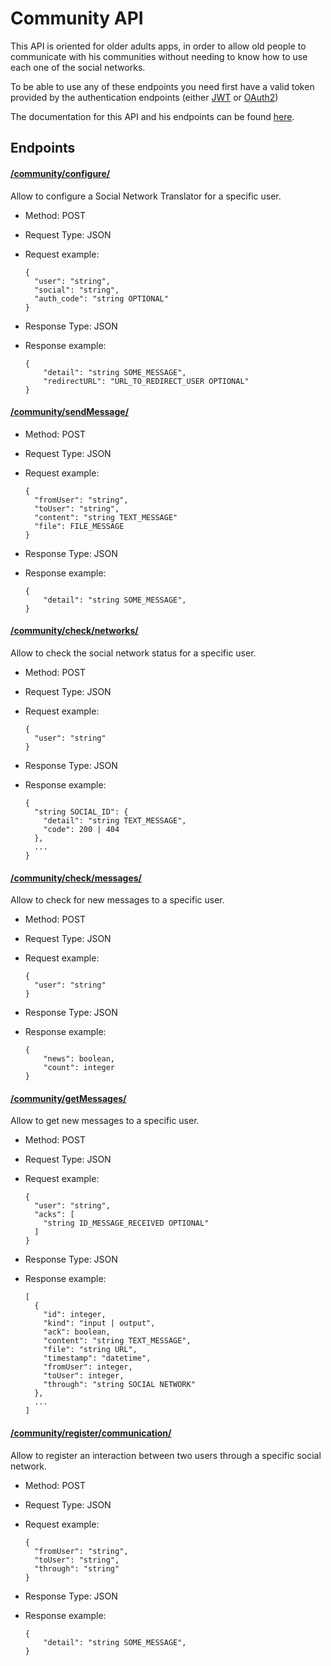 # Community API

This API is oriented for older adults apps, in order to allow old people to communicate with his communities
without needing to know how to use each one of the social networks.

To be able to use any of these endpoints you need first have a valid token provided by the authentication endpoints 
(either [JWT](../auth/jwt.md) or [OAuth2](../auth/oauth2.md))

The documentation for this API and his endpoints can be found [here](https://socialtranslator.dcc.uchile.cl/docs/#/community).

## Endpoints

#### [/community/configure/](https://socialtranslator.dcc.uchile.cl/docs/#!/community/community_configure_create)

Allow to configure a Social Network Translator for a specific user.

- Method: POST
- Request Type: JSON
- Request example:

    ```
    {
      "user": "string",
      "social": "string",
      "auth_code": "string OPTIONAL"
    }
    ```
    
- Response Type: JSON
- Response example:

    ```
    {
        "detail": "string SOME_MESSAGE",
        "redirectURL": "URL_TO_REDIRECT_USER OPTIONAL"
    }
    ```

#### [/community/sendMessage/](https://guarded-retreat-96811.herokuapp.com/docs/#!/community/community_sendMessage_create)



- Method: POST
- Request Type: JSON
- Request example:

    ```
    {
      "fromUser": "string",
      "toUser": "string",
      "content": "string TEXT_MESSAGE"
      "file": FILE_MESSAGE
    }
    ```
    
- Response Type: JSON
- Response example:

    ```    
    {
        "detail": "string SOME_MESSAGE",
    }    
    ```
    
    
#### [/community/check/networks/](https://socialtranslator.dcc.uchile.cl/docs/#!/community/community_check_networks_create)

Allow to check the social network status for a specific user.

- Method: POST
- Request Type: JSON
- Request example:

    ```
    {
      "user": "string"
    }
    ```
    
- Response Type: JSON
- Response example:

    ```
    {
      "string SOCIAL_ID": {
        "detail": "string TEXT_MESSAGE",
        "code": 200 | 404
      },
      ...
    }
    ```


#### [/community/check/messages/](https://socialtranslator.dcc.uchile.cl/docs/#!/community/community_check_messages_create)

Allow to check for new messages to a specific user.

- Method: POST
- Request Type: JSON
- Request example:

    ```
    {
      "user": "string"
    }
    ```
    
- Response Type: JSON
- Response example:

    ```
    {
        "news": boolean,
        "count": integer
    }
    ```

#### [/community/getMessages/](https://socialtranslator.dcc.uchile.cl/docs/#!/community/community_getMessages_create)

Allow to get new messages to a specific user.

- Method: POST
- Request Type: JSON
- Request example:

    ```
    {
      "user": "string",
      "acks": [
        "string ID_MESSAGE_RECEIVED OPTIONAL"
      ]
    }
    ```
    
- Response Type: JSON
- Response example:

    ```
    [
      {
        "id": integer,
        "kind": "input | output",
        "ack": boolean,
        "content": "string TEXT_MESSAGE",
        "file": "string URL",
        "timestamp": "datetime",
        "fromUser": integer,
        "toUser": integer,
        "through": "string SOCIAL NETWORK"
      },
      ...
    ]
    ```
    
#### [/community/register/communication/](https://socialtranslator.dcc.uchile.cl/docs/#!/community/community_register_communication_create)

Allow to register an interaction between two users through a specific social network.

- Method: POST
- Request Type: JSON
- Request example:

    ```
    {
      "fromUser": "string",
      "toUser": "string",
      "through": "string"
    }
    ```
    
- Response Type: JSON
- Response example:

    ```    
    {
        "detail": "string SOME_MESSAGE",
    }    
    ```